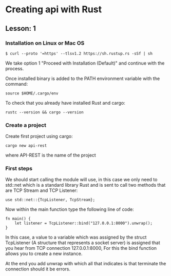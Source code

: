# Creating api with Rust

## Lesson: 1

### Installation on Linux or Mac OS

```$ curl --proto '=https' --tlsv1.2 https://sh.rustup.rs -sSf | sh```

We take option 1 "Proceed with Installation (Default)" and continue with the process.

Once installed binary is added to the PATH environment variable with the command:

```source $HOME/.cargo/env```

To check that you already have installed Rust and cargo:

```rustc --version && cargo --version```


### Create a project

Create first project using cargo:

```cargo new api-rest```

where API-REST is the name of the project


### First steps

We should start calling the module will use, in this case we only need to std::net which is a standard library Rust and is sent to call two methods that are TCP Stream and TCP Listener:

``` use std::net::{TcpListener, TcpStream}; ```

Now within the main function type the following line of code:

```
fn main() {
    let listener = TcpListener::bind("127.0.0.1:8000").unwrap();
}
```

In this case, a value to a variable which was assigned by the struct TcpListener (A structure that represents a socket server) is assigned that you hear from TCP connection 127.0.0.1:8000, For this the bind function allows you to create a new instance.

At the end you add unwrap with which all that indicates is that terminate the connection should it be errors.